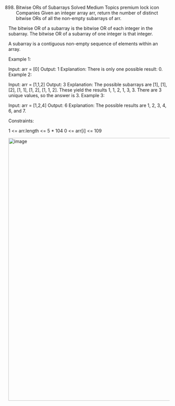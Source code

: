 898. Bitwise ORs of Subarrays
Solved
Medium
Topics
premium lock icon
Companies
Given an integer array arr, return the number of distinct bitwise ORs of all the non-empty subarrays of arr.

The bitwise OR of a subarray is the bitwise OR of each integer in the subarray. The bitwise OR of a subarray of one integer is that integer.

A subarray is a contiguous non-empty sequence of elements within an array.

 

Example 1:

Input: arr = [0]
Output: 1
Explanation: There is only one possible result: 0.
Example 2:

Input: arr = [1,1,2]
Output: 3
Explanation: The possible subarrays are [1], [1], [2], [1, 1], [1, 2], [1, 1, 2].
These yield the results 1, 1, 2, 1, 3, 3.
There are 3 unique values, so the answer is 3.
Example 3:

Input: arr = [1,2,4]
Output: 6
Explanation: The possible results are 1, 2, 3, 4, 6, and 7.
 

Constraints:

1 <= arr.length <= 5 * 104
0 <= arr[i] <= 109

<img width="1026" height="818" alt="image" src="https://github.com/user-attachments/assets/2482323e-1ad8-4cce-b5f5-b2923127000c" />
